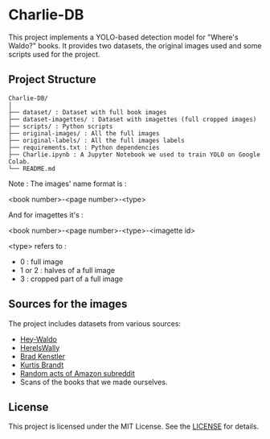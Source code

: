 # Charlie-DB

This project implements a YOLO-based detection model for "Where's Waldo?" books. It provides two datasets, the original images used and some scripts used for the project.

## Project Structure

```
Charlie-DB/
│
├── dataset/ : Dataset with full book images
├── dataset-imagettes/ : Dataset with imagettes (full cropped images)
├── scripts/ : Python scripts
├── original-images/ : All the full images
├── original-labels/ : All the full images labels
├── requirements.txt : Python dependencies
├── Charlie.ipynb : A Jupyter Notebook we used to train YOLO on Google Colab.
└── README.md
```

Note : The images' name format is :

\<book number>-\<page number>-\<type>

And for imagettes it's :

\<book number>-\<page number>-\<type>-\<imagette id>

\<type> refers to :

- 0 : full image
- 1 or 2 : halves of a full image
- 3 : cropped part of a full image

## Sources for the images

The project includes datasets from various sources:

- [Hey-Waldo](https://github.com/vc1492a/Hey-Waldo)
- [HereIsWally](https://github.com/tadejmagajna/HereIsWally/tree/master)
- [Brad Kenstler](https://hackernoon.com/wheres-waldo-terminator-edition-8b3bd0805741)
- [Kurtis Brandt](https://universe.roboflow.com/kurtis-brandt/wally-dset-v2)
- [Random acts of Amazon subreddit](https://www.reddit.com/r/Random_Acts_Of_Amazon/search/?q=waldo)
- Scans of the books that we made ourselves.

## License

This project is licensed under the MIT License. See the [LICENSE](./LICENSE) for details.
